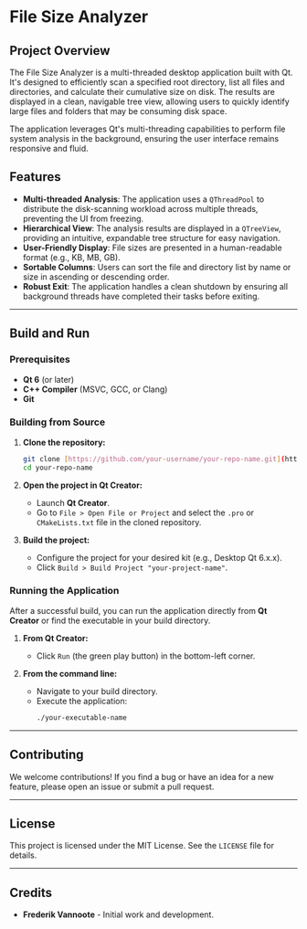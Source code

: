 # File Size Analyzer

## Project Overview

The File Size Analyzer is a multi-threaded desktop application built with Qt. It's designed to efficiently scan a specified root directory, list all files and directories, and calculate their cumulative size on disk. The results are displayed in a clean, navigable tree view, allowing users to quickly identify large files and folders that may be consuming disk space.

The application leverages Qt's multi-threading capabilities to perform file system analysis in the background, ensuring the user interface remains responsive and fluid.

## Features

* **Multi-threaded Analysis**: The application uses a `QThreadPool` to distribute the disk-scanning workload across multiple threads, preventing the UI from freezing.
* **Hierarchical View**: The analysis results are displayed in a `QTreeView`, providing an intuitive, expandable tree structure for easy navigation.
* **User-Friendly Display**: File sizes are presented in a human-readable format (e.g., KB, MB, GB).
* **Sortable Columns**: Users can sort the file and directory list by name or size in ascending or descending order.
* **Robust Exit**: The application handles a clean shutdown by ensuring all background threads have completed their tasks before exiting.

---

## Build and Run

### Prerequisites

* **Qt 6** (or later)
* **C++ Compiler** (MSVC, GCC, or Clang)
* **Git**

### Building from Source

1.  **Clone the repository:**
    ```bash
    git clone [https://github.com/your-username/your-repo-name.git](https://github.com/your-username/your-repo-name.git)
    cd your-repo-name
    ```

2.  **Open the project in Qt Creator:**
    * Launch **Qt Creator**.
    * Go to `File > Open File or Project` and select the `.pro` or `CMakeLists.txt` file in the cloned repository.

3.  **Build the project:**
    * Configure the project for your desired kit (e.g., Desktop Qt 6.x.x).
    * Click `Build > Build Project "your-project-name"`.

### Running the Application

After a successful build, you can run the application directly from **Qt Creator** or find the executable in your build directory.

1.  **From Qt Creator:**
    * Click `Run` (the green play button) in the bottom-left corner.

2.  **From the command line:**
    * Navigate to your build directory.
    * Execute the application:
        ```bash
        ./your-executable-name
        ```

---

## Contributing

We welcome contributions! If you find a bug or have an idea for a new feature, please open an issue or submit a pull request.

---

## License

This project is licensed under the MIT License. See the `LICENSE` file for details.

---

## Credits

* **Frederik Vannoote** - Initial work and development.
